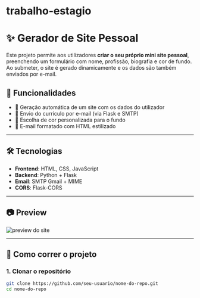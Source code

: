 ﻿# trabalho-estagio
# ✨ Gerador de Site Pessoal

Este projeto permite aos utilizadores **criar o seu próprio mini site pessoal**, preenchendo um formulário com nome, profissão, biografia e cor de fundo. Ao submeter, o site é gerado dinamicamente e os dados são também enviados por e-mail.

## 🚀 Funcionalidades

- 🧾 Geração automática de um site com os dados do utilizador
- 💌 Envio do currículo por e-mail (via Flask e SMTP)
- 🎨 Escolha de cor personalizada para o fundo
- 📧 E-mail formatado com HTML estilizado

---

## 🛠️ Tecnologias

- **Frontend**: HTML, CSS, JavaScript
- **Backend**: Python + Flask
- **Email**: SMTP Gmail + MIME
- **CORS**: Flask-CORS

---

## 📷 Preview

![preview do site](./screenshot.png)

---

## 🧪 Como correr o projeto

### 1. Clonar o repositório
```bash
git clone https://github.com/seu-usuario/nome-do-repo.git
cd nome-do-repo
